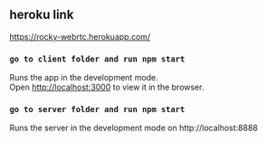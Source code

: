 

## heroku link
https://rocky-webrtc.herokuapp.com/

### `go to client folder and run npm start`

Runs the app in the development mode.<br />
Open [http://localhost:3000](http://localhost:3000) to view it in the browser.


### `go to server folder and run npm start`

Runs the server in the development mode on http://localhost:8888<br />
